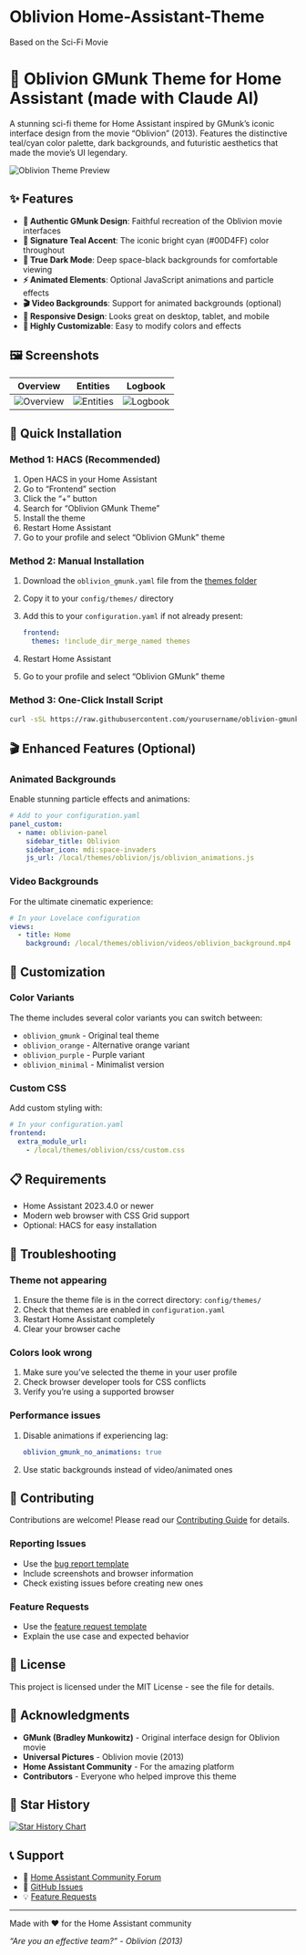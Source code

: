 # Oblivion Home-Assistant-Theme
Based on the Sci-Fi Movie 
# 🚀 Oblivion GMunk Theme for Home Assistant (made with Claude AI)

A stunning sci-fi theme for Home Assistant inspired by GMunk’s iconic interface design from the movie “Oblivion” (2013). Features the distinctive teal/cyan color palette, dark backgrounds, and futuristic aesthetics that made the movie’s UI legendary.

![Oblivion Theme Preview](assets/screenshots/overview.png)

## ✨ Features

- **🎨 Authentic GMunk Design**: Faithful recreation of the Oblivion movie interfaces
- **🌊 Signature Teal Accent**: The iconic bright cyan (#00D4FF) color throughout
- **🌙 True Dark Mode**: Deep space-black backgrounds for comfortable viewing
- **⚡ Animated Elements**: Optional JavaScript animations and particle effects
- **🎬 Video Backgrounds**: Support for animated backgrounds (optional)
- **📱 Responsive Design**: Looks great on desktop, tablet, and mobile
- **🔧 Highly Customizable**: Easy to modify colors and effects

## 🖼️ Screenshots

|Overview                                      |Entities                                      |Logbook                                     |
|----------------------------------------------|----------------------------------------------|--------------------------------------------|
|![Overview](examples/screenshots/overview.png)|![Entities](examples/screenshots/entities.png)|![Logbook](examples/screenshots/logbook.png)|

## 🚀 Quick Installation

### Method 1: HACS (Recommended)

1. Open HACS in your Home Assistant
1. Go to “Frontend” section
1. Click the “+” button
1. Search for “Oblivion GMunk Theme”
1. Install the theme
1. Restart Home Assistant
1. Go to your profile and select “Oblivion GMunk” theme

### Method 2: Manual Installation

1. Download the `oblivion_gmunk.yaml` file from the [themes folder](themes/)
1. Copy it to your `config/themes/` directory
1. Add this to your `configuration.yaml` if not already present:
   
   ```yaml
   frontend:
     themes: !include_dir_merge_named themes
   ```
1. Restart Home Assistant
1. Go to your profile and select “Oblivion GMunk” theme

### Method 3: One-Click Install Script

```bash
curl -sSL https://raw.githubusercontent.com/yourusername/oblivion-gmunk-homeassistant-theme/main/install.sh | bash
```

## 🎬 Enhanced Features (Optional)

### Animated Backgrounds

Enable stunning particle effects and animations:

```yaml
# Add to your configuration.yaml
panel_custom:
  - name: oblivion-panel
    sidebar_title: Oblivion
    sidebar_icon: mdi:space-invaders
    js_url: /local/themes/oblivion/js/oblivion_animations.js
```

### Video Backgrounds

For the ultimate cinematic experience:

```yaml
# In your Lovelace configuration
views:
  - title: Home
    background: /local/themes/oblivion/videos/oblivion_background.mp4
```

## 🎨 Customization

### Color Variants

The theme includes several color variants you can switch between:

- `oblivion_gmunk` - Original teal theme
- `oblivion_orange` - Alternative orange variant
- `oblivion_purple` - Purple variant
- `oblivion_minimal` - Minimalist version

### Custom CSS

Add custom styling with:

```yaml
# In your configuration.yaml
frontend:
  extra_module_url:
    - /local/themes/oblivion/css/custom.css
```

## 📋 Requirements

- Home Assistant 2023.4.0 or newer
- Modern web browser with CSS Grid support
- Optional: HACS for easy installation

## 🐛 Troubleshooting

### Theme not appearing

1. Ensure the theme file is in the correct directory: `config/themes/`
1. Check that themes are enabled in `configuration.yaml`
1. Restart Home Assistant completely
1. Clear your browser cache

### Colors look wrong

1. Make sure you’ve selected the theme in your user profile
1. Check browser developer tools for CSS conflicts
1. Verify you’re using a supported browser

### Performance issues

1. Disable animations if experiencing lag:
   
   ```yaml
   oblivion_gmunk_no_animations: true
   ```
1. Use static backgrounds instead of video/animated ones

## 🤝 Contributing

Contributions are welcome! Please read our [Contributing Guide](CONTRIBUTING.md) for details.

### Reporting Issues

- Use the [bug report template](.github/ISSUE_TEMPLATE/bug_report.md)
- Include screenshots and browser information
- Check existing issues before creating new ones

### Feature Requests

- Use the [feature request template](.github/ISSUE_TEMPLATE/feature_request.md)
- Explain the use case and expected behavior

## 📄 License

This project is licensed under the MIT License - see the <LICENSE> file for details.

## 🙏 Acknowledgments

- **GMunk (Bradley Munkowitz)** - Original interface design for Oblivion movie
- **Universal Pictures** - Oblivion movie (2013)
- **Home Assistant Community** - For the amazing platform
- **Contributors** - Everyone who helped improve this theme

## 🌟 Star History

[![Star History Chart](https://api.star-history.com/svg?repos=yourusername/oblivion-gmunk-homeassistant-theme&type=Date)](https://star-history.com/#yourusername/oblivion-gmunk-homeassistant-theme&Date)

## 📞 Support

- 💬 [Home Assistant Community Forum](https://community.home-assistant.io/)
- 🐛 [GitHub Issues](https://github.com/yourusername/oblivion-gmunk-homeassistant-theme/issues)
- 💡 [Feature Requests](https://github.com/yourusername/oblivion-gmunk-homeassistant-theme/discussions)

-----

Made with ❤️ for the Home Assistant community

*“Are you an effective team?” - Oblivion (2013)*
